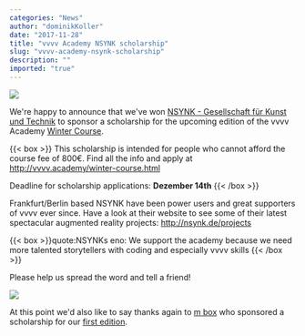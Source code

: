 ```yaml
---
categories: "News"
author: "dominikKoller"
date: "2017-11-28"
title: "vvvv Academy NSYNK scholarship"
slug: "vvvv-academy-nsynk-scholarship"
description: ""
imported: "true"
---
```



![](nsynk.png) 

We're happy to announce that we've won [NSYNK - Gesellschaft für Kunst und Technik](http://nsynk.de/) to sponsor a scholarship for the upcoming edition of the vvvv Academy [Winter Course](http://vvvv.academy/winter-course.html).

{{< box >}}
This scholarship is intended for people who cannot afford the course fee of 800€. Find all the info and apply at http://vvvv.academy/winter-course.html

Deadline for scholarship applications: **Dezember 14th**{{< /box >}}

Frankfurt/Berlin based NSYNK have been power users and great supporters of vvvv ever since. Have a look at their website to see some of their latest spectacular augmented reality projects: http://nsynk.de/projects

{{< box >}}quote:NSYNKs eno:
We support the academy because we need more talented storytellers with coding and especially vvvv skills{{< /box >}}

Please help us spread the word and tell a friend!

![](vvvv-academy_logo_quarter.png) 

At this point we'd also like to say thanks again to [m box](http://www.m-box.de/) who sponsored a scholarship for our [first edition](http://vvvv.academy/summer-course.html).




